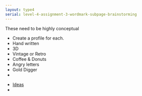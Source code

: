 ```yaml
---
layout: type4
serial: level-4-assignment-3-wordmark-subpage-brainstorming
---
```


These need to be highly conceptual

<ul class="hasBullets">
	<li>Create a profile for each.</li>
		<li class="second">Hand written</li>
		<li class="second">3D</li>
		<li class="second">Vintage or Retro</li>
		<li class="second">Coffee & Donuts</li>
		<li class="second">Angry letters</li>
		<li class="second">Gold Digger</li>
	<li></li>
</ul>


<ul>
	<li><a href="https://www.webdesigndev.com/creative-typography-projects/">Ideas</a></li>
		<li class="second"></li>
</ul>
